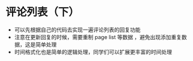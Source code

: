 # 评论列表（下）
- 可以先根据自己的代码去实现一遍评论列表的回复功能
- 注意在更新回复的时候，需要重制 page list 等数据 ，避免出现添加重复数据，这是简单处理
- 时间格式化也是简单的逻辑处理，同学们可以扩展更丰富的时间处理